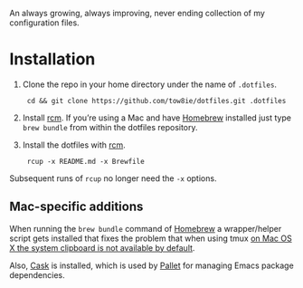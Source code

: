 An always growing, always improving, never ending collection of my
configuration files.

# Installation

1. Clone the repo in your home directory under the name of `.dotfiles`.

        cd && git clone https://github.com/tow8ie/dotfiles.git .dotfiles

2. Install [rcm]. If you’re using a Mac and have [Homebrew] installed
   just type `brew bundle` from within the dotfiles repository.

3. Install the dotfiles with [rcm].

        rcup -x README.md -x Brewfile

Subsequent runs of `rcup` no longer need the `-x` options.

## Mac-specific additions

When running the `brew bundle` command of [Homebrew] a wrapper/helper script
gets installed that fixes the problem that when using tmux [on Mac OS X the
system clipboard is not available by default][1].

Also, [Cask] is installed, which is used by [Pallet] for managing Emacs
package dependencies.

[rcm]: https://github.com/thoughtbot/rcm
[Homebrew]: http://brew.sh/
[Cask]: http://cask.github.io/
[Pallet]: https://github.com/rdallasgray/pallet

[1]: https://github.com/ChrisJohnsen/tmux-MacOSX-pasteboard

